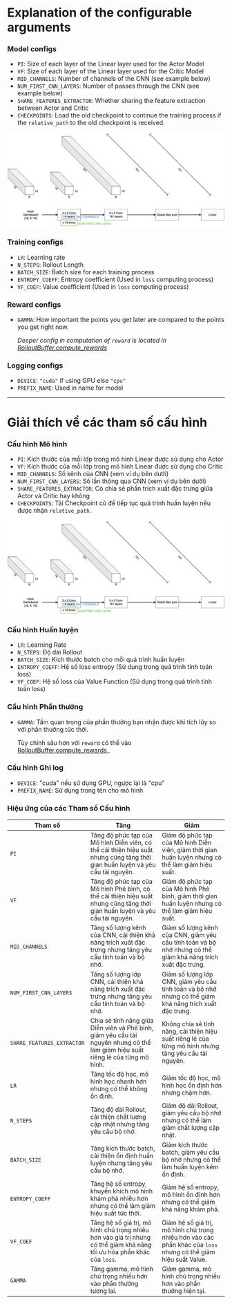 # Explanation of the configurable arguments

### Model configs
- `PI`: Size of each layer of the Linear layer used for the Actor Model
- `VF`: Size of each layer of the Linear layer used for the Critic Model
- `MID_CHANNELS`: Number of channels of the CNN (see example below)
- `NUM_FIRST_CNN_LAYERS`: Number of passes through the CNN (see example below)
- `SHARE_FEATURES_EXTRACTOR`: Whether sharing the feature extraction between Actor and Critic
- `CHECKPOINTS`: Load the old checkpoint to continue the training process if the `relative_path` to the old checkpoint is received.

![M3 CNN Architecture](docs/ARGS.png)

### Training configs
- `LR`: Learning rate
- `N_STEPS`: Rollout Length
- `BATCH_SIZE`: Batch size for each training process
- `ENTROPY_COEFF`: Entropy coefficient (Used in `loss` computing process)
- `VF_COEF`: Value coefficient (Used in `loss` computing process)

### Reward configs
- `GAMMA`: How important the points you get later are compared to the points you get right now.

    _Deeper config in computation of `reward` is located in [RolloutBuffer.compute_rewards](../training/common/buffers.py)_

### Logging configs
- `DEVICE`: `"cuda"` if using GPU else `"cpu"`
- `PREFIX_NAME`: Used in name for model

---
# Giải thích về các tham số cấu hình

### Cấu hình Mô hình
- `PI`: Kích thước của mỗi lớp trong mô hình Linear được sử dụng cho Actor
- `VF`: Kích thước của mỗi lớp trong mô hình Linear được sử dụng cho Critic
- `MID_CHANNELS`: Số kênh của CNN (xem ví dụ bên dưới)
- `NUM_FIRST_CNN_LAYERS`: Số lần thông qua CNN (xem ví dụ bên dưới)
- `SHARE_FEATURES_EXTRACTOR`: Có chia sẻ phần trích xuất đặc trưng giữa Actor và Critic hay không
- `CHECKPOINTS`: Tải Checkpoint cũ để tiếp tục quá trình huấn luyện nếu được nhận `relative_path`.

![Kiến trúc M3 CNN](docs/ARGS.png)

### Cấu hình Huấn luyện
- `LR`: Learning Rate
- `N_STEPS`: Độ dài Rollout
- `BATCH_SIZE`: Kích thước batch cho mỗi quá trình huấn luyện
- `ENTROPY_COEFF`: Hệ số loss entropy (Sử dụng trong quá trình tính toán loss)
- `VF_COEF`: Hệ số loss của Value Function (Sử dụng trong quá trình tính toán loss)

### Cấu hình Phần thưởng
- `GAMMA`: Tầm quan trọng của phần thưởng bạn nhận được khi tích lũy so với phần thưởng tức thời.

    Tùy chỉnh sâu hơn với `reward` có thể vào [RolloutBuffer.compute_rewards](../training/common/buffers.py)_

### Cấu hình Ghi log
- `DEVICE`: "cuda" nếu sử dụng GPU, ngược lại là "cpu"
- `PREFIX_NAME`: Sử dụng trong tên cho mô hình

### Hiệu ứng của các Tham số Cấu hình

| Tham số              | Tăng                               | Giảm                              |
|----------------------|------------------------------------|-----------------------------------|
| `PI`                 | Tăng độ phức tạp của Mô hình Diễn viên, có thể cải thiện hiệu suất nhưng cũng tăng thời gian huấn luyện và yêu cầu tài nguyên. | Giảm độ phức tạp của Mô hình Diễn viên, giảm thời gian huấn luyện nhưng có thể làm giảm hiệu suất. |
| `VF`                 | Tăng độ phức tạp của Mô hình Phê bình, có thể cải thiện hiệu suất nhưng cũng tăng thời gian huấn luyện và yêu cầu tài nguyên. | Giảm độ phức tạp của Mô hình Phê bình, giảm thời gian huấn luyện nhưng có thể làm giảm hiệu suất. |
| `MID_CHANNELS`       | Tăng số lượng kênh của CNN, cải thiện khả năng trích xuất đặc trưng nhưng tăng yêu cầu tính toán và bộ nhớ. | Giảm số lượng kênh của CNN, giảm yêu cầu tính toán và bộ nhớ nhưng có thể giảm khả năng trích xuất đặc trưng. |
| `NUM_FIRST_CNN_LAYERS` | Tăng số lượng lớp CNN, cải thiện khả năng trích xuất đặc trưng nhưng tăng yêu cầu tính toán và bộ nhớ. | Giảm số lượng lớp CNN, giảm yêu cầu tính toán và bộ nhớ nhưng có thể giảm khả năng trích xuất đặc trưng. |
| `SHARE_FEATURES_EXTRACTOR` | Chia sẻ tính năng giữa Diễn viên và Phê bình, giảm yêu cầu tài nguyên nhưng có thể làm giảm hiệu suất riêng lẻ của từng mô hình. | Không chia sẻ tính năng, cải thiện hiệu suất riêng lẻ của từng mô hình nhưng tăng yêu cầu tài nguyên. |
| `LR`                 | Tăng tốc độ học, mô hình học nhanh hơn nhưng có thể không ổn định. | Giảm tốc độ học, mô hình học ổn định hơn nhưng chậm hơn. |
| `N_STEPS`            | Tăng độ dài Rollout, cải thiện chất lượng cập nhật nhưng tăng yêu cầu bộ nhớ. | Giảm độ dài Rollout, giảm yêu cầu bộ nhớ nhưng có thể làm giảm chất lượng cập nhật. |
| `BATCH_SIZE`         | Tăng kích thước batch, cải thiện ổn định huấn luyện nhưng tăng yêu cầu bộ nhớ. | Giảm kích thước batch, giảm yêu cầu bộ nhớ nhưng có thể làm huấn luyện kém ổn định. |
| `ENTROPY_COEFF`      | Tăng hệ số entropy, khuyến khích mô hình khám phá nhiều hơn nhưng có thể làm giảm hiệu suất tức thời. | Giảm hệ số entropy, mô hình ổn định hơn nhưng có thể giảm khả năng khám phá. |
| `VF_COEF`            | Tăng hệ số giá trị, mô hình chú trọng nhiều hơn vào giá trị nhưng có thể giảm khả năng tối ưu hóa phần khác của `loss`. | Giảm hệ số giá trị, mô hình chú trọng nhiều hơn vào các phần khác của `loss` nhưng có thể giảm hiệu suất Value. |
| `GAMMA`              | Tăng gamma, mô hình chú trọng nhiều hơn vào phần thưởng tương lai. | Giảm gamma, mô hình chú trọng nhiều hơn vào phần thưởng hiện tại. |

